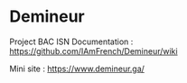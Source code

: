 # Demineur
Project BAC ISN
Documentation :
https://github.com/IAmFrench/Demineur/wiki

Mini site :
https://www.demineur.ga/
